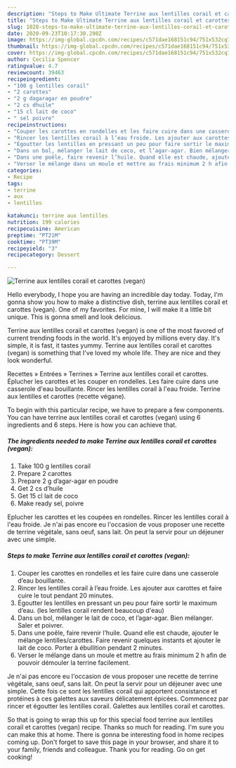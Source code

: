 ```yaml
---
description: "Steps to Make Ultimate Terrine aux lentilles corail et carottes (vegan)"
title: "Steps to Make Ultimate Terrine aux lentilles corail et carottes (vegan)"
slug: 1028-steps-to-make-ultimate-terrine-aux-lentilles-corail-et-carottes-vegan
date: 2020-09-23T10:17:30.290Z
image: https://img-global.cpcdn.com/recipes/c571dae168151c94/751x532cq70/terrine-aux-lentilles-corail-et-carottes-vegan-photo-principale-de-la-recette.jpg
thumbnail: https://img-global.cpcdn.com/recipes/c571dae168151c94/751x532cq70/terrine-aux-lentilles-corail-et-carottes-vegan-photo-principale-de-la-recette.jpg
cover: https://img-global.cpcdn.com/recipes/c571dae168151c94/751x532cq70/terrine-aux-lentilles-corail-et-carottes-vegan-photo-principale-de-la-recette.jpg
author: Cecilia Spencer
ratingvalue: 4.7
reviewcount: 39463
recipeingredient:
- "100 g lentilles corail"
- "2 carottes"
- "2 g dagaragar en poudre"
- "2 cs dhuile"
- "15 cl lait de coco"
- " sel poivre"
recipeinstructions:
- "Couper les carottes en rondelles et les faire cuire dans une casserole d’eau bouillante."
- "Rincer les lentilles corail à l’eau froide. Les ajouter aux carottes et faire cuire le tout pendant 20 minutes."
- "Égoutter les lentilles en pressant un peu pour faire sortir le maximum d’eau. (les lentilles corail rendent beaucoup d&#39;eau)"
- "Dans un bol, mélanger le lait de coco, et l’agar-agar. Bien mélanger. Saler et poivrer."
- "Dans une poêle, faire revenir l’huile. Quand elle est chaude, ajouter le mélange lentilles/carottes. Faire revenir quelques instants et ajouter le lait de coco. Porter à ébullition pendant 2 minutes."
- "Verser le mélange dans un moule et mettre au frais minimum 2 h afin de pouvoir démouler la terrine facilement."
categories:
- Recipe
tags:
- terrine
- aux
- lentilles

katakunci: terrine aux lentilles 
nutrition: 199 calories
recipecuisine: American
preptime: "PT21M"
cooktime: "PT39M"
recipeyield: "3"
recipecategory: Dessert

---
```



![Terrine aux lentilles corail et carottes (vegan)](https://img-global.cpcdn.com/recipes/c571dae168151c94/751x532cq70/terrine-aux-lentilles-corail-et-carottes-vegan-photo-principale-de-la-recette.jpg)

Hello everybody, I hope you are having an incredible day today. Today, I'm gonna show you how to make a distinctive dish, terrine aux lentilles corail et carottes (vegan). One of my favorites. For mine, I will make it a little bit unique. This is gonna smell and look delicious.

Terrine aux lentilles corail et carottes (vegan) is one of the most favored of current trending foods in the world. It's enjoyed by millions every day. It's simple, it is fast, it tastes yummy. Terrine aux lentilles corail et carottes (vegan) is something that I've loved my whole life. They are nice and they look wonderful.

Recettes » Entrées » Terrines » Terrine aux lentilles corail et carottes. Éplucher les carottes et les couper en rondelles. Les faire cuire dans une casserole d&#39;eau bouillante. Rincer les lentilles corail à l&#39;eau froide. Terrine aux lentilles et carottes (recette végane).


To begin with this particular recipe, we have to prepare a few components. You can have terrine aux lentilles corail et carottes (vegan) using 6 ingredients and 6 steps. Here is how you can achieve that.

<!--inarticleads1-->

##### The ingredients needed to make Terrine aux lentilles corail et carottes (vegan):

1. Take 100 g lentilles corail
1. Prepare 2 carottes
1. Prepare 2 g d’agar-agar en poudre
1. Get 2 cs d’huile
1. Get 15 cl lait de coco
1. Make ready  sel, poivre


Eplucher les carottes et les coupées en rondelles. Rincer les lentilles corail à l&#39;eau froide. Je n&#39;ai pas encore eu l&#39;occasion de vous proposer une recette de terrine végétale, sans oeuf, sans lait. On peut la servir pour un déjeuner avec une simple. 

<!--inarticleads2-->

##### Steps to make Terrine aux lentilles corail et carottes (vegan):

1. Couper les carottes en rondelles et les faire cuire dans une casserole d’eau bouillante.
1. Rincer les lentilles corail à l’eau froide. Les ajouter aux carottes et faire cuire le tout pendant 20 minutes.
1. Égoutter les lentilles en pressant un peu pour faire sortir le maximum d’eau. (les lentilles corail rendent beaucoup d&#39;eau)
1. Dans un bol, mélanger le lait de coco, et l’agar-agar. Bien mélanger. Saler et poivrer.
1. Dans une poêle, faire revenir l’huile. Quand elle est chaude, ajouter le mélange lentilles/carottes. Faire revenir quelques instants et ajouter le lait de coco. Porter à ébullition pendant 2 minutes.
1. Verser le mélange dans un moule et mettre au frais minimum 2 h afin de pouvoir démouler la terrine facilement.


Je n&#39;ai pas encore eu l&#39;occasion de vous proposer une recette de terrine végétale, sans oeuf, sans lait. On peut la servir pour un déjeuner avec une simple. Cette fois ce sont les lentilles corail qui apportent consistance et protéines à ces galettes aux saveurs délicatement épicées. Commencez par rincer et égoutter les lentilles corail. Galettes aux lentilles corail et carottes. 

So that is going to wrap this up for this special food terrine aux lentilles corail et carottes (vegan) recipe. Thanks so much for reading. I'm sure you can make this at home. There is gonna be interesting food in home recipes coming up. Don't forget to save this page in your browser, and share it to your family, friends and colleague. Thank you for reading. Go on get cooking!
